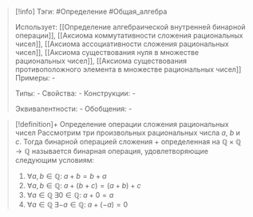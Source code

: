 > [!info]
> Тэги: #Определение #Общая_алгебра 
> 
> Использует: [[Определение aлгебраической внутренней бинарной операции]], [[Аксиомa коммутативности сложения рациональных чисел]], [[Аксиомa aссоциативности сложения рациональных чисел]], [[Аксиомa существования нуля в множестве рациональных чисел]], [[Аксиомa существования противоположного элемента в множестве рациональных чисел]]
> Примеры: *-*
> 
> Типы: *-*
> Свойства: *-*
> Конструкции: *-*
> 
> Эквивалентности: *-*
> Обобщения: *-*

> [!definition]+ Определение операции сложения рациональных чисел
> Рассмотрим три произвольных рациональных числа $a$, $b$ и $c$. Тогда бинарной операцией сложения $+$ определенная на $\mathbb{Q \times Q \rightarrow Q}$ называется бинарная операция, удовлетворяющие следующим условиям:
> 1. $\forall a, b \in \mathbb Q: \; a + b = b + a$
> 2. $\forall a, b \in \mathbb Q: \; a + (b + c) = (a + b) + c$
> 3. $\forall a \in \mathbb Q \; \exists 0 \in \mathbb Q: \; a + 0 = a$
> 4. $\forall a \in \mathbb Q \; \exists -a \in \mathbb Q: \; a + (-a) = 0$